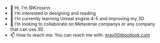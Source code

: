 - 👋 Hi, I’m @Kirosinn
- 👀 I’m interested in designing and reading
- 🌱 I’m currently learning Unreal engine 4-5 and improving my 3D 
- 💞️ I’m looking to collaborate on Metaverse companys or any company that can use 3D
- 📫 How to reach me: You can reach me with: eray00@outlook.com

<!---
Kirosinn/Kirosinn is a ✨ special ✨ repository because its `README.md` (this file) appears on your GitHub profile.
You can click the Preview link to take a look at your changes.
--->
